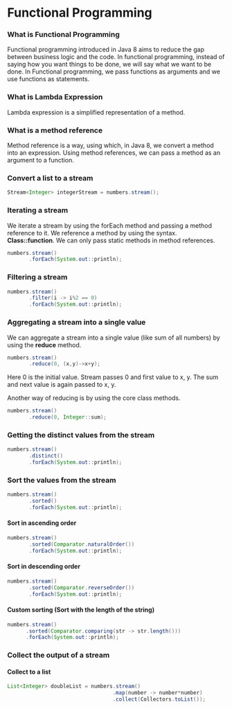 # Functional Programming
### What is Functional Programming
Functional programming introduced in Java 8 aims to reduce the gap between business logic and the code. In functional programming, instead of saying how you want things to be done, we will say what we want to be done. In Functional programming, we pass functions as arguments and we use functions as statements. 

### What is Lambda Expression
Lambda expression is a simplified representation of a method. 

### What is a method reference
Method reference is a way, using which, in Java 8, we convert a method into an expression. Using method references, we can pass a method as an argument to a function. 

### Convert a list to a stream
```java
Stream<Integer> integerStream = numbers.stream();
```

### Iterating a stream
We iterate a stream by using the forEach method and passing a method reference to it. We reference a method by using the syntax. **Class::function**. We can only pass static methods in method references.
```java
numbers.stream()
       .forEach(System.out::println);
```

### Filtering a stream
```java
numbers.stream()
       .filter(i -> i%2 == 0)
       .forEach(System.out::println);
```

### Aggregating a stream into a single value
We can aggregate a stream into a single value (like sum of all numbers) by using the **reduce** method.
```java
numbers.stream()
       .reduce(0, (x,y)->x+y);
```
Here 0 is the initial value. Stream passes 0 and first value to x, y. The sum and next value is again passed to x, y.

Another way of reducing is by using the core class methods.
```java
numbers.stream()
       .reduce(0, Integer::sum);
```

### Getting the distinct values from the stream
```java
numbers.stream()
       .distinct()
       .forEach(System.out::println);
```
### Sort the values from the stream
```java
numbers.stream()
       .sorted()
       .forEach(System.out::println);
```
#### Sort in ascending order
```java
numbers.stream()
       .sorted(Comparator.naturalOrder())
       .forEach(System.out::println);
```
#### Sort in descending order
```java
numbers.stream()
       .sorted(Comparator.reverseOrder())
       .forEach(System.out::println);
```
#### Custom sorting (Sort with the length of the string)
```java
numbers.stream()
      .sorted(Comparator.comparing(str -> str.length()))
      .forEach(System.out::println);
```
### Collect the output of a stream
#### Collect to a list
```java
List<Integer> doubleList = numbers.stream()
                                  .map(number -> number*number)
                                  .collect(Collectors.toList());
```
